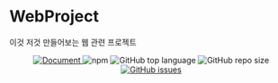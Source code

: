 # WebProject
이것 저것 만들어보는 웹 관련 프로젝트
<div align='center'>
  <a href="https://github.com/Hanswind/EZ.ai/wiki"/>
    <img alt="Document" src="https://img.shields.io/badge/document-yes-important">
  </a>
  <img alt="npm" src="https://img.shields.io/npm/v/yarn?label=yarn"> 
  <img alt="GitHub top language" src="https://img.shields.io/github/languages/top/Hanswind/EZ.ai?color=blueviolet"> 
  <img alt="GitHub repo size" src="https://img.shields.io/github/repo-size/Hanswind/EZ.ai"> 
  <a href="https://github.com/Hanswind/EZ.ai/issues"/>
    <img alt="GitHub issues" src="https://img.shields.io/github/issues/Hanswind/EZ.ai"> 
  </a>
 </div>
